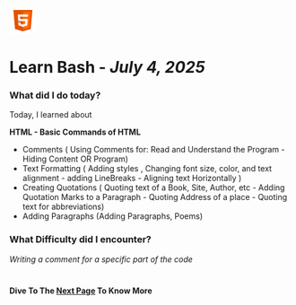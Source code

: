 ![HTML 5 Logo](assets/html-5.png)
# Learn Bash - *July 4, 2025*

### What did I do today?

Today, I learned about

**HTML - Basic Commands of HTML**

- Comments ( Using Comments for: Read and Understand the Program - Hiding Content OR Program)
- Text Formatting ( Adding styles , Changing font size, color, and text alignment - adding LineBreaks - Aligning text Horizontally )
- Creating Quotations ( Quoting text of a Book, Site, Author, etc - Adding Quotation Marks to a Paragraph - Quoting Address of a place - Quoting text for abbreviations)
- Adding Paragraphs (Adding Paragraphs, Poems)

### What Difficulty did I encounter?

*Writing a comment for a specific part of the code*
#
**Dive To The [Next Page](day-3.md) To Know More**

